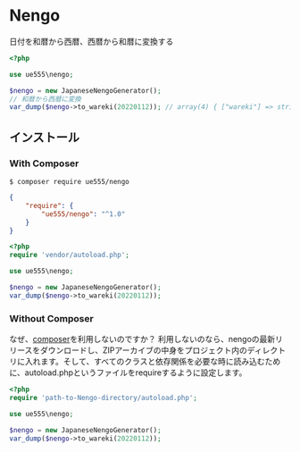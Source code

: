 # Nengo

日付を和暦から西暦、西暦から和暦に変換する

```php
<?php

use ue555\nengo;

$nengo = new JapaneseNengoGenerator();
// 和暦から西暦に変換
var_dump($nengo->to_wareki(20220112)); // array(4) { ["wareki"] => string(6) "令和" ["year"] => string(2) "04" ["month"] => string(2) "01" ["day"] => string(2) "12" }
```


## インストール

### With Composer

```
$ composer require ue555/nengo
```

```json
{
    "require": {
        "ue555/nengo": "^1.0"
    }
}
```

```php
<?php
require 'vendor/autoload.php';

use ue555\nengo;

$nengo = new JapaneseNengoGenerator();
var_dump($nengo->to_wareki(20220112));
```

### Without Composer
なぜ、[composer](https://getcomposer.org/)を利用しないのですか？ 利用しないのなら、nengoの最新リリースをダウンロードし、ZIPアーカイブの中身をプロジェクト内のディレクトリに入れます。そして、すべてのクラスと依存関係を必要な時に読み込むために、autoload.phpというファイルをrequireするように設定します。

```php
<?php
require 'path-to-Nengo-directory/autoload.php';

use ue555\nengo;

$nengo = new JapaneseNengoGenerator();
var_dump($nengo->to_wareki(20220112));
```
